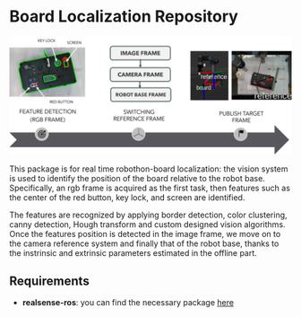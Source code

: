 # Board Localization Repository
<p align="center">
  <img width="600" src="https://github.com/JRL-CARI-CNR-UNIBS/robothon2022_report/blob/master/images/Vision_System.png">
</p>
This package is for real time robothon-board localization: the vision system is used to identify the position of the board relative to the robot base. Specifically, an rgb frame is acquired as the first task, then features such as the center of the red button, key lock, and screen are identified. 

The features are recognized by applying border detection, color clustering, canny detection, Hough transform and custom designed vision algorithms. Once the features position is detected in the image frame, we move on to the camera reference system and finally that of the robot base, thanks to the instrinsic and extrinsic parameters estimated in the offline part. 

## Requirements
- **realsense-ros**: you can find the necessary package [here](https://github.com/IntelRealSense/realsense-ros)
